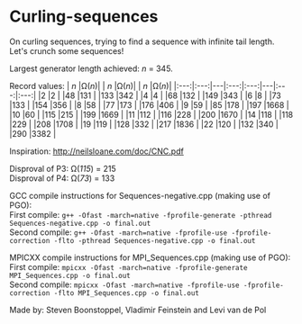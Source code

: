# Curling-sequences

On curling sequences, trying to find a sequence with infinite tail length. Let's crunch some sequences!

Largest generator length achieved: *n* = 345.

Record values:
| *n* |&Omega;(*n*)| | *n* |&Omega;(*n*)| | *n* |&Omega;(*n*)|
|:---:|:---:|---|:---:|:---:|---|:---:|:---:|
|2    |2    |   |48   |131  |   |133  |342  |
|4    |4    |   |68   |132  |   |149  |343  |
|6    |8    |   |73   |133  |   |154  |356  |
|8    |58   |   |77   |173  |   |176  |406  |
|9    |59   |   |85   |178  |   |197  |1668 |
|10   |60   |   |115  |215  |   |199  |1669 |
|11   |112  |   |116  |228  |   |200  |1670 |
|14   |118  |   |118  |229  |   |208  |1708 |
|19   |119  |   |128  |332  |   |217  |1836 |
|22   |120  |   |132  |340  |   |290  |3382 |

Inspiration: http://neilsloane.com/doc/CNC.pdf

Disproval of P3: &Omega;(*115*) = 215  
Disproval of P4: &Omega;(*73*) = 133

GCC compile instructions for Sequences-negative.cpp (making use of PGO):  
First compile: `g++ -Ofast -march=native -fprofile-generate -pthread Sequences-negative.cpp -o final.out`  
Second compile: `g++ -Ofast -march=native -fprofile-use -fprofile-correction -flto -pthread Sequences-negative.cpp -o final.out`  

MPICXX compile instructions for MPI_Sequences.cpp (making use of PGO):  
First compile: `mpicxx -Ofast -march=native -fprofile-generate MPI_Sequences.cpp -o final.out`  
Second compile: `mpicxx -Ofast -march=native -fprofile-use -fprofile-correction -flto MPI_Sequences.cpp -o final.out`

Made by: Steven Boonstoppel, Vladimir Feinstein and Levi van de Pol
